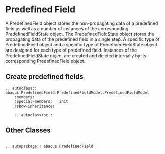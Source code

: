 # Predefined Field

A PredefinedField object stores the non-propagating data of a predefined field as well as a number of instances of the corresponding PredefinedFieldState object. The PredefinedFieldState object stores the propagating data of the predefined field in a single step. A specific type of PredefinedField object and a specific type of PredefinedFieldState object are designed for each type of predefined field. Instances of the PredefinedFieldState object are created and deleted internally by its corresponding PredefinedField object.

## Create predefined fields

```{eval-rst}
.. autoclass:: abaqus.PredefinedField.PredefinedFieldModel.PredefinedFieldModel
    :members:
    :special-members: __init__
    :show-inheritance:

    .. autoclasstoc::
```

## Other Classes

```{eval-rst}

.. autopackage:: abaqus.PredefinedField
```
